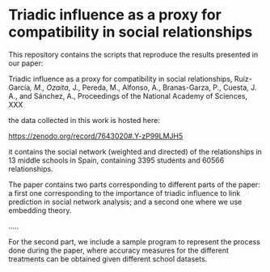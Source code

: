 # Triadic influence as a proxy for compatibility in social relationships

This repository contains the scripts that reproduce the results presented in our paper:

Triadic influence as a proxy for compatibility in social relationships, Ruíz-García<sup>*</sup>, M., Ozaita<sup>*</sup>, J., Pereda, M., Alfonso, A., Branas-Garza, P., Cuesta, J. A., and Sánchez, A., Proceedings of the National Academy of Sciences, XXX

the data collected in this work is hosted here:

https://zenodo.org/record/7643020#.Y-zP99LMJH5

it contains the social network (weighted and directed) of the relationships in 13 middle schools in Spain, containing 3395 students and 60566 relationships.


The paper contains two parts corresponding to different parts of the paper: a first one corresponding to the importance of triadic influence to link prediction in social network analysis; and a second one where we use embedding theory. 


.....


For the second part, we include a sample program to represent the process done during the paper, where accuracy measures for the different treatments can be obtained given different school datasets. 
